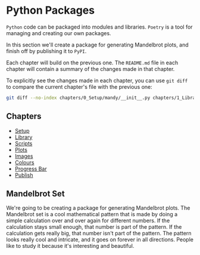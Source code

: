 # Python Packages

`Python` code can be packaged into modules and libraries.
`Poetry` is a tool for managing and creating our own packages.

In this section we'll create a package for generating Mandelbrot plots, and finish off by publishing it to `PyPI`.

Each chapter will build on the previous one.
The `README.md` file in each chapter will contain a summary of the changes made in that chapter.

To explicitly see the changes made in each chapter, you can use `git diff` to compare the current chapter's file with the previous one:

```bash
git diff --no-index chapters/0_Setup/mandy/__init__.py chapters/1_Library/mandy/__init__.py
```

## Chapters

-   [Setup](./chapters/0_Setup/README.md)
-   [Library](./chapters/1_Library/README.md)
-   [Scripts](./chapters/2_Scripts/README.md)
-   [Plots](./chapters/3_Plots/README.md)
-   [Images](./chapters/4_Images/README.md)
-   [Colours](./chapters/5_Colours/README.md)
-   [Progress Bar](./chapters/6_Progress_Bar/README.md)
-   [Publish](./chapters/7_Publish/README.md)

## Mandelbrot Set

We're going to be creating a package for generating Mandelbrot plots.
The Mandelbrot set is a cool mathematical pattern that is made by doing a simple calculation over and over again for different numbers.
If the calculation stays small enough, that number is part of the pattern.
If the calculation gets really big, that number isn't part of the pattern.
The pattern looks really cool and intricate, and it goes on forever in all directions.
People like to study it because it's interesting and beautiful.
